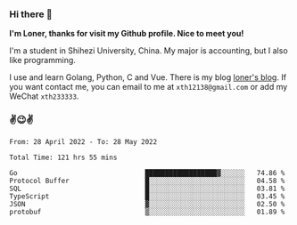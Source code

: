 ### Hi there 👋️

**I'm Loner, thanks for visit my Github profile. Nice to meet you!**

I'm a student in Shihezi University, China. My major is accounting, but I also like programming.

I use and learn Golang, Python, C and Vue. There is my blog [loner's blog](https://www.loner1024.top).  If you want contact me, you can email to me at `xth12138@gmail.com` or add my WeChat `xth233333`.

### ✌️😉✌️

<!--START_SECTION:waka-->

```text
From: 28 April 2022 - To: 28 May 2022

Total Time: 121 hrs 55 mins

Go                                ██████████████████▓░░░░░░   74.86 %
Protocol Buffer                   █░░░░░░░░░░░░░░░░░░░░░░░░   04.58 %
SQL                               █░░░░░░░░░░░░░░░░░░░░░░░░   03.81 %
TypeScript                        █░░░░░░░░░░░░░░░░░░░░░░░░   03.45 %
JSON                              ▓░░░░░░░░░░░░░░░░░░░░░░░░   02.50 %
protobuf                          ▒░░░░░░░░░░░░░░░░░░░░░░░░   01.89 %
```

<!--END_SECTION:waka-->



